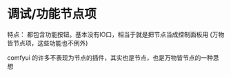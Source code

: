 # 调试/功能节点项

特点： 都包含功能按钮。基本没有IO口，相当于就是把节点当成控制面板用 (万物皆节点项，这些功能也不例外)

comfyui 的许多不表现为节点的插件，其实也是节点，也是万物皆节点的一种思想
